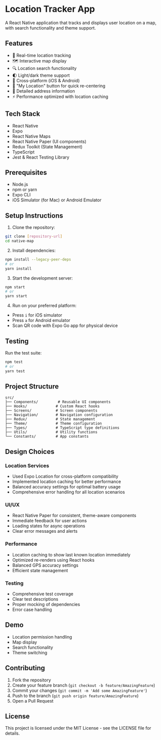 # Location Tracker App

A React Native application that tracks and displays user location on a map, with search functionality and theme support.

## Features

- 📍 Real-time location tracking
- 🗺️ Interactive map display
- 🔍 Location search functionality
- 🌓 Light/dark theme support
- 📱 Cross-platform (iOS & Android)
- 🎯 "My Location" button for quick re-centering
- 📝 Detailed address information
- ⚡ Performance optimized with location caching

## Tech Stack

- React Native
- Expo
- React Native Maps
- React Native Paper (UI components)
- Redux Toolkit (State Management)
- TypeScript
- Jest & React Testing Library

## Prerequisites

- Node.js
- npm or yarn
- Expo CLI
- iOS Simulator (for Mac) or Android Emulator

## Setup Instructions

1. Clone the repository:

```bash
git clone [repository-url]
cd native-map
```

2. Install dependencies:

```bash
npm install --legacy-peer-deps
# or
yarn install
```

3. Start the development server:

```bash
npm start
# or
yarn start
```

4. Run on your preferred platform:

- Press `i` for iOS simulator
- Press `a` for Android emulator
- Scan QR code with Expo Go app for physical device

## Testing

Run the test suite:

```bash
npm test
# or
yarn test
```

## Project Structure

```
src/
├── Components/         # Reusable UI components
├── Hooks/             # Custom React hooks
├── Screens/           # Screen components
├── Navigation/        # Navigation configuration
├── Redux/             # State management
├── Theme/             # Theme configuration
├── Types/             # TypeScript type definitions
├── Utils/             # Utility functions
└── Constants/         # App constants
```

## Design Choices

### Location Services

- Used Expo Location for cross-platform compatibility
- Implemented location caching for better performance
- Balanced accuracy settings for optimal battery usage
- Comprehensive error handling for all location scenarios

### UI/UX

- React Native Paper for consistent, theme-aware components
- Immediate feedback for user actions
- Loading states for async operations
- Clear error messages and alerts

### Performance

- Location caching to show last known location immediately
- Optimized re-renders using React hooks
- Balanced GPS accuracy settings
- Efficient state management

### Testing

- Comprehensive test coverage
- Clear test descriptions
- Proper mocking of dependencies
- Error case handling

## Demo

- Location permission handling
- Map display
- Search functionality
- Theme switching

## Contributing

1. Fork the repository
2. Create your feature branch (`git checkout -b feature/AmazingFeature`)
3. Commit your changes (`git commit -m 'Add some AmazingFeature'`)
4. Push to the branch (`git push origin feature/AmazingFeature`)
5. Open a Pull Request

## License

This project is licensed under the MIT License - see the LICENSE file for details.
